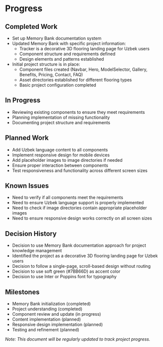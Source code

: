 # Progress

## Completed Work
- Set up Memory Bank documentation system
- Updated Memory Bank with specific project information:
  - Tracker is a decorative 3D flooring landing page for Uzbek users
  - Component structure and requirements defined
  - Design elements and patterns established
- Initial project structure is in place:
  - Component files created (Navbar, Hero, ModelSelector, Gallery, Benefits, Pricing, Contact, FAQ)
  - Asset directories established for different flooring types
  - Basic project configuration completed

## In Progress
- Reviewing existing components to ensure they meet requirements
- Planning implementation of missing functionality
- Documenting project structure and requirements

## Planned Work
- Add Uzbek language content to all components
- Implement responsive design for mobile devices
- Add placeholder images to image directories if needed
- Ensure proper interaction between components
- Test responsiveness and functionality across different screen sizes

## Known Issues
- Need to verify if all components meet the requirements
- Need to ensure Uzbek language support is properly implemented
- Need to check if image directories contain appropriate placeholder images
- Need to ensure responsive design works correctly on all screen sizes

## Decision History
- Decision to use Memory Bank documentation approach for project knowledge management
- Identified the project as a decorative 3D flooring landing page for Uzbek users
- Decision to follow a single-page, scroll-based design without routing
- Decision to use soft green (#7BB66D) as accent color
- Decision to use Inter or Poppins font for typography

## Milestones
- Memory Bank initialization (completed)
- Project understanding (completed)
- Component review and update (in progress)
- Content implementation (planned)
- Responsive design implementation (planned)
- Testing and refinement (planned)

*Note: This document will be regularly updated to track project progress.* 